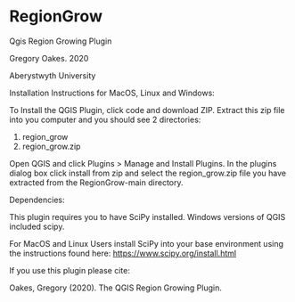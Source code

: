 # RegionGrow
Qgis Region Growing Plugin

Gregory Oakes. 2020

Aberystwyth University

Installation Instructions for MacOS, Linux and Windows:

To Install the QGIS Plugin, click code and download ZIP. 
Extract this zip file into you computer and you should see 2 directories:

1. region_grow
2. region_grow.zip

Open QGIS and click Plugins > Manage and Install Plugins.
In the plugins dialog box click install from zip and select the region_grow.zip file you have extracted from the RegionGrow-main directory.

Dependencies:

This plugin requires you to have SciPy installed.
Windows versions of QGIS included scipy.

For MacOS and Linux Users install SciPy into your base environment using the instructions found here:
https://www.scipy.org/install.html

If you use this plugin please cite:

Oakes, Gregory (2020). The QGIS Region Growing Plugin. 



